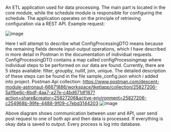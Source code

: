 An ETL application used for data processing. The main part is located in the core module, while the schedule module is responsible for configuring the schedule. 
The application operates on the principle of retrieving configuration via a REST API. 
Example request:

![image](https://github.com/TomaszK-stack/tketlapp/assets/84187996/732a98fe-1be2-4df5-ac26-b206cba6ee04)


Here I will attempt to describe what ConfigProcessingDTO means because the remaining fields denote input-output operations, which I have described in more detail in Postman in the documentation of individual requests. ConfigProcessingDTO contains a map called configProcessingmap where individual steps to be performed on our data are found. Currently, there are 5 steps available: filter, groupby, nullif, join, unique.
The detailed description of these steps can be found in the file sample_config.json which i added into project.
Postman Api collection: https://www.postman.com/descent-module-astronaut-66671886/workspace/tketlapp/collection/25827206-5a1fbe6c-6bdf-4aa7-a27e-c4bd671df167?action=share&creator=25827206&active-environment=25827206-c254968b-99fe-4488-9f09-c7ebd3144203
![image](https://github.com/TomaszK-stack/tketlapp/assets/84187996/bc441795-373f-4c2f-99a3-aa02c5b4101f)

Above diagram shows communication between user and API, user send post request to one of both api and then data is processed. If everything is okay data is saved to output. Every process is log into database.
